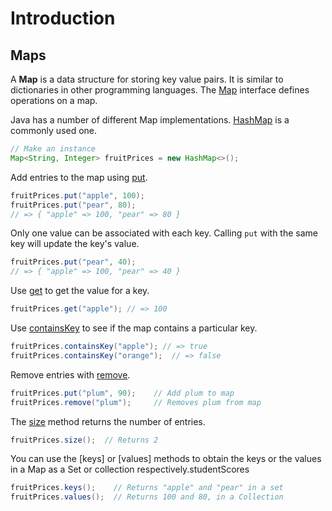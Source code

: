 # Introduction

## Maps

A **Map** is a data structure for storing key value pairs.
It is similar to dictionaries in other programming languages.
The [Map][map-javadoc] interface defines operations on a map.

Java has a number of different Map implementations.
[HashMap][hashmap-javadoc] is a commonly used one.

```java
// Make an instance
Map<String, Integer> fruitPrices = new HashMap<>();
```

Add entries to the map using [put][map-put-javadoc].

```java
fruitPrices.put("apple", 100);
fruitPrices.put("pear", 80);
// => { "apple" => 100, "pear" => 80 }
```

Only one value can be associated with each key.
Calling `put` with the same key will update the key's value.

```java
fruitPrices.put("pear", 40);
// => { "apple" => 100, "pear" => 40 }
```

Use [get][map-get-javadoc] to get the value for a key.

```java
fruitPrices.get("apple"); // => 100
```

Use [containsKey][map-containskey-javadoc] to see if the map contains a particular key.

```java
fruitPrices.containsKey("apple"); // => true
fruitPrices.containsKey("orange");  // => false
```

Remove entries with [remove][map-remove-javadoc].

```java
fruitPrices.put("plum", 90);    // Add plum to map
fruitPrices.remove("plum");     // Removes plum from map
```

The [size][map-size-javadoc] method returns the number of entries.

```java
fruitPrices.size();  // Returns 2
```

You can use the [keys] or [values] methods to obtain the keys or the values in a Map as a Set or collection respectively.studentScores

```java
fruitPrices.keys();    // Returns "apple" and "pear" in a set
fruitPrices.values();  // Returns 100 and 80, in a Collection
```

[map-javadoc]: https://docs.oracle.com/en/java/javase/21/docs/api/java.base/java/util/HashMap.html
[hashmap-javadoc]: https://docs.oracle.com/en/java/javase/21/docs/api/java.base/java/util/HashMap.html
[map-put-javadoc]: https://docs.oracle.com/en/java/javase/21/docs/api/java.base/java/util/Map.html#put(K,V)
[map-get-javadoc]: https://docs.oracle.com/en/java/javase/21/docs/api/java.base/java/util/Map.html#get(java.lang.Object)
[map-containskey-javadoc]: https://docs.oracle.com/en/java/javase/21/docs/api/java.base/java/util/Map.html#containsKey(java.lang.Object)
[map-remove-javadoc]: https://docs.oracle.com/en/java/javase/21/docs/api/java.base/java/util/Map.html#remove(java.lang.Object)
[map-size-javadoc]: https://docs.oracle.com/en/java/javase/21/docs/api/java.base/java/util/Map.html#size()
